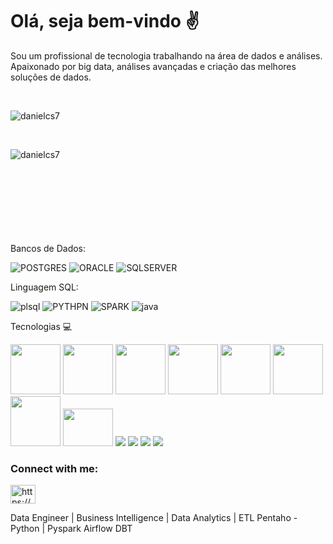 

# Olá, seja bem-vindo ✌️

Sou um profissional de tecnologia trabalhando na área de dados e análises.
Apaixonado por big data, análises avançadas e criação das melhores soluções de dados.

<div style="display: inline_block"><br>
<p><img align="center" src="https://github-readme-stats.vercel.app/api?username=danielcs7&show_icons=true&locale=en&theme=prussian" alt="danielcs7" />



<div style="display: inline_block"><br>
<p><img align="left" src="https://github-readme-stats.vercel.app/api/top-langs?username=danielcs7&show_icons=true&locale=en&layout=compact&theme=prussian" alt="danielcs7" />
</p>
</div>
</br>
<br>
<br>
</br>
</br>

<br>
</br>
<br>



Bancos de Dados:

![POSTGRES](https://img.shields.io/badge/-POSTGRES-yellowgreen)
![ORACLE](https://img.shields.io/badge/-ORACLE-CRITICAL)
![SQLSERVER](https://img.shields.io/badge/-SQLSERVER-red)

Linguagem SQL:

![plsql](https://img.shields.io/badge/ORACLE-PLSQL-important)
![PYTHPN](https://img.shields.io/badge/PYTHON-PY-blue)
![SPARK](https://img.shields.io/badge/PYTHON-PYSPARK-green)
![java](https://img.shields.io/badge/JAVA-JV-BLUEVIOLET)

Tecnologias 💻
<div>
<img src="https://user-images.githubusercontent.com/92809543/147505634-790c4187-0e0c-42cd-b3b5-b35c77c16347.png" width="80" height=80"/>
<img src="https://user-images.githubusercontent.com/92809543/147506791-fa632e59-58c0-423f-bfab-90184b5528ce.png" width="80" height=80"/>
<img src="https://user-images.githubusercontent.com/92809543/147508656-c98f7a17-504e-40f2-b710-c5031c0198fd.png" width="80" height=80"/>
<img src="https://user-images.githubusercontent.com/92809543/147506898-cf34755f-ee0d-484e-8239-cb1ecb4982e4.png" width="80" height=80"/>
<img src="https://user-images.githubusercontent.com/92809543/147506952-a82aa3f8-0ab6-4223-8e77-a42fffe50e4b.png" width="80" height=80"/>
<img src="https://user-images.githubusercontent.com/92809543/147509370-bfdc9029-5eb9-44ab-a551-d532b6efb0b7.png" width="80" height=80"/>
<img src="https://github.com/danielcs7/danielcs7/assets/29869300/adf93a3c-0a60-4481-9ed0-d0a745df5a00" width="80" height="80">
<img src="https://github.com/danielcs7/danielcs7/assets/5e70779e-5f54-4edd-afb8-f0e7eb6c482b" width="80" height="60">



<img src="https://user-images.githubusercontent.com/29869300/227797597-71d9b9fa-2ec1-443d-8e1c-2127a9fc1cb1.png"/>
<img src="https://user-images.githubusercontent.com/29869300/227797603-7f750ef1-17f0-403c-842a-3ff34e927f7b.png"/>
<img src="https://user-images.githubusercontent.com/29869300/227797608-e765f0ef-fc64-444b-a5af-8e9b5be0396f.png"/>
<img src="https://user-images.githubusercontent.com/29869300/227797616-20683481-52d0-4cea-8411-f1572451c998.png"/>     
 
</div>


<h3 align="left">Connect with me:</h3>
<p align="left">
<a href="https://linkedin.com/in/https://www.linkedin.com/in/danielcarloss7/" target="blank"><img align="center" src="https://raw.githubusercontent.com/rahuldkjain/github-profile-readme-generator/master/src/images/icons/Social/linked-in-alt.svg" alt="https://www.linkedin.com/in/danielcarloss7/" height="30" width="40" /></a>
</p>



Data Engineer | Business Intelligence | Data Analytics | ETL Pentaho - Python | Pyspark Airflow DBT
       
